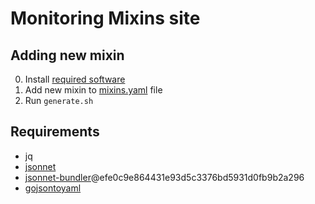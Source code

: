 # Monitoring Mixins site

## Adding new mixin

0. Install [required software](##requirements)
1. Add new mixin to [mixins.yaml](mixins.yaml) file
2. Run `generate.sh`

## Requirements

- jq
- [jsonnet](https://github.com/google/go-jsonnet)
- [jsonnet-bundler](https://github.com/jsonnet-bundler/jsonnet-bundler)@efe0c9e864431e93d5c3376bd5931d0fb9b2a296
- [gojsontoyaml](https://github.com/brancz/gojsontoyaml)


